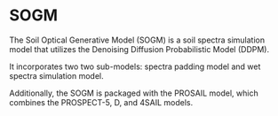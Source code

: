 # SOGM
The Soil Optical Generative Model (SOGM) is a soil spectra simulation model that utilizes the Denoising Diffusion Probabilistic Model (DDPM).

It incorporates two two sub-models: spectra padding model and wet spectra simulation model.

Additionally, the SOGM is packaged with the PROSAIL model, which combines the PROSPECT-5, D, and 4SAIL models.
